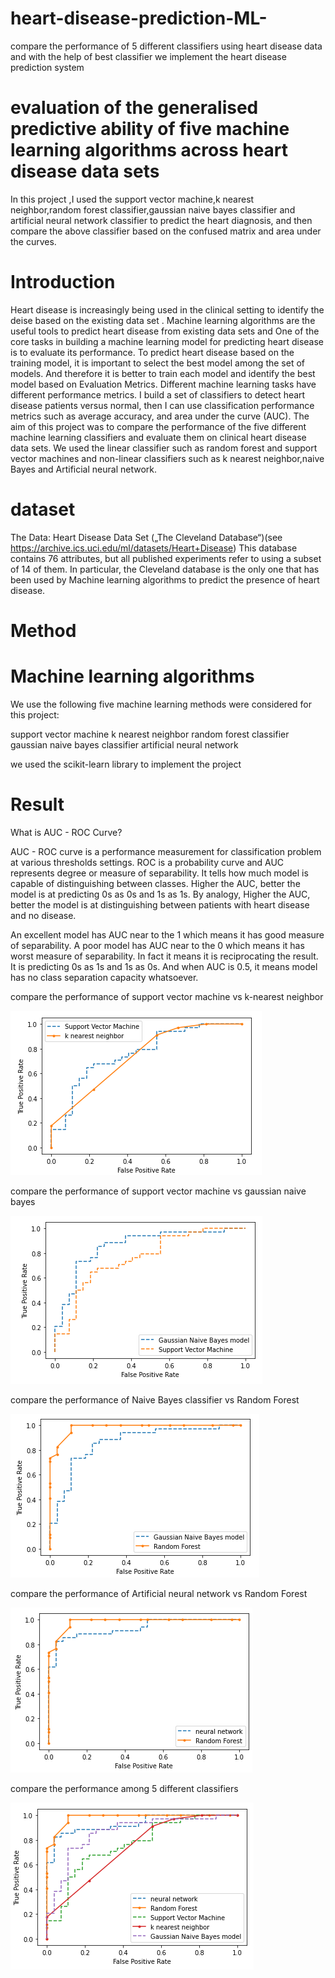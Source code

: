# heart-disease-prediction-ML-
compare the performance of 5 different classifiers using heart disease data and with the help of best classifier we implement the heart disease prediction system

# evaluation of the generalised predictive ability of five machine learning algorithms across heart disease  data sets 

 In this project ,I used the support vector machine,k nearest neighbor,random forest classifier,gaussian naive bayes classifier and artificial  neural network classifier to predict the heart diagnosis, and then compare the above classifier based on the confused matrix and area under the curves.

# Introduction

Heart disease is increasingly being used in the clinical setting to identify the deise based on the existing data set  . Machine learning algorithms are  the useful tools to predict heart disease from existing data sets and One of the core tasks in building a machine learning model for predicting heart disease  is to evaluate its performance.
To predict heart disease based on the training model, it is important to select the best model among the set of models. And therefore it is better to train each model and identify the best model based on Evaluation Metrics. Different machine learning tasks have different performance metrics. I build a set of classifiers to detect heart disease patients versus normal, then I can use classification performance metrics such as average accuracy, and area under the curve (AUC).
The aim of this project was to compare the performance of the five different machine learning classifiers and evaluate them on clinical heart disease data sets. We used the linear classifier such as random forest and support vector machines and non-linear classifiers such as k nearest neighbor,naive Bayes and Artificial neural network.

# dataset 

The Data: Heart Disease Data Set („The Cleveland Database“)(see https://archive.ics.uci.edu/ml/datasets/Heart+Disease)
This database contains 76 attributes, but all published experiments refer to using a subset of 14 of them. In particular, the Cleveland database is the only one that has been used by Machine learning algorithms to predict the presence of heart disease.

# Method 

# Machine learning algorithms

We use the following five machine learning methods were considered for this project:

support vector machine
k nearest neighbor
random forest classifier
gaussian naive bayes classifier 
artificial  neural network 

we used the scikit-learn library to implement the project


# Result

What is AUC - ROC Curve?

AUC - ROC curve is a performance measurement for classification problem at various thresholds settings. ROC is a probability curve and AUC represents degree or measure of separability. It tells how much model is capable of distinguishing between classes. Higher the AUC, better the model is at predicting 0s as 0s and 1s as 1s. By analogy, Higher the AUC, better the model is at distinguishing between patients with heart disease and no disease.

An excellent model has AUC near to the 1 which means it has good measure of separability. A poor model has AUC near to the 0 which means it has worst measure of separability. In fact it means it is reciprocating the result. It is predicting 0s as 1s and 1s as 0s. And when AUC is 0.5, it means model has no class separation capacity whatsoever.

compare the performance of support vector machine vs k-nearest neighbor

 ![](images/knn-svm.PNG)
 
 compare the performance of support vector machine vs gaussian naive bayes
 
 ![](images/SVM-GNB.PNG)
 
 compare the performance of Naive Bayes classifier vs Random Forest
 
 ![](images/GNB-RF.PNG) 
 
 compare the performance of Artificial neural network vs Random Forest
 
 ![](images/NN-RF.PNG) 

compare the performance among 5 different classifiers

 ![](images/5-classifier.PNG) 
